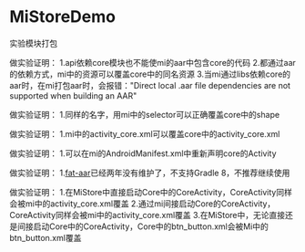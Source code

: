 # MiStoreDemo
实验模块打包

做实验证明：
1.api依赖core模块也不能使mi的aar中包含core的代码
2.都通过aar的依赖方式，mi中的资源可以覆盖core中的同名资源
3.当mi通过libs依赖core的aar时，在mi打包aar时，会报错："Direct local .aar file dependencies are not supported when building an AAR"

做实验证明：
1.同样的名字，用mi中的selector可以正确覆盖core中的shape

做实验证明：
1.mi中的activity_core.xml可以覆盖core中的activity_core.xml

做实验证明：
1.可以在mi的AndroidManifest.xml中重新声明core的Activity

做实验证明：
1.[fat-aar](https://github.com/kezong/fat-aar-android)已经两年没有维护了，不支持Gradle 8，不推荐继续使用

做实验证明：
1.在MiStore中直接启动Core中的CoreActivity，CoreActivity同样会被mi中的activity_core.xml覆盖
2.通过mi间接启动Core的CoreActivity，CoreActivity同样会被mi中的activity_core.xml覆盖
3.在MiStore中，无论直接还是间接启动Core中的CoreActivity，Core中的btn_button.xml会被Mi中的btn_button.xml覆盖

